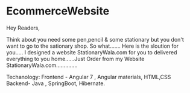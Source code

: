 # EcommerceWebsite

Hey Readers,
 
Think about you need some pen,pencil & some stationary but you don't want to go to the sationary shop. So what....... Here is the sloution for you..... I designed a website StationaryWala.com for you to delivered everything to you home......Just Order from my Website StationaryWala.com..............

Techanology: 
Frontend - Angular 7 , Angular materials, HTML,CSS
Backend- Java , SpringBoot, Hibernate.


